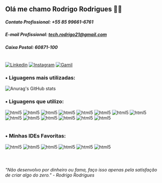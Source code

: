 ## Olá me chamo Rodrigo Rodrigues 👨‍💻
##### Contato Profissional: +55 85 99661-6761
##### E-mail Profissional: tech.rodrigo21@gmail.com
##### Caixa Postal: 60871-100
#
[![Linkedin](https://img.shields.io/badge/LinkedIn-0077B5?style=for-the-badge&logo=linkedin&logoColor=white)](https://www.linkedin.com/in/rodrigo-rodrigues-a0bab7169/)
[![Instagram](https://img.shields.io/badge/Instagram-E4405F?style=for-the-badge&logo=instagram&logoColor=white)](https://www.instagram.com/rodrigo.r21/)
[![Gamil](https://img.shields.io/badge/Gmail-D14836?style=for-the-badge&logo=gmail&logoColor=white)](tech.rodrigo21@gmail.com)

### • Liguagens mais utilizadas:
![Anurag's GitHub stats](https://github-readme-stats.vercel.app/api?username=drigin175&show_icons=true&theme=dracula)

### • Liguagens que utilizo:
<div style="display: inline_block">
<img align:"center" alt="html5" src="https://img.shields.io/badge/PHP-777BB4?style=for-the-badge&logo=php&logoColor=white"/>
<img align:"center" alt="html5" src="https://img.shields.io/badge/HTML5-E34F26?style=for-the-badge&logo=html5&logoColor=white"/>
<img align:"center" alt="html5" src="https://img.shields.io/badge/CSS3-1572B6?style=for-the-badge&logo=css3&logoColor=white"/>
<img align:"center" alt="html5" src="https://img.shields.io/badge/C%23-239120?style=for-the-badge&logo=c-sharp&logoColor=white"/>
<img align:"center" alt="html5" src="https://img.shields.io/badge/MySQL-00000F?style=for-the-badge&logo=mysql&logoColor=white"/>
<img align:"center" alt="html5" src="https://img.shields.io/badge/JavaScript-F7DF1E?style=for-the-badge&logo=javascript&logoColor=black"/>
<img align:"center" alt="html5" src="https://img.shields.io/badge/.NET-5C2D91?style=for-the-badge&logo=.net&logoColor=white"/>
<img align:"center" alt="html5" src="https://img.shields.io/badge/Lua-2C2D72?style=for-the-badge&logo=lua&logoColor=white"/>
<img align:"center" alt="html5" src="https://img.shields.io/badge/Dart-0175C2?style=for-the-badge&logo=dart&logoColor=white"/>
<img align:"center" alt="html5" src="https://img.shields.io/badge/Markdown-000000?style=for-the-badge&logo=markdown&logoColor=white"/>
<img align:"center" alt="html5" src="https://img.shields.io/badge/React-20232A?style=for-the-badge&logo=react&logoColor=61DAFB"/>
<img align:"center" alt="html5" src="https://img.shields.io/badge/Flutter-02569B?style=for-the-badge&logo=flutter&logoColor=white"/>
<img align:"center" alt="html5" src="https://img.shields.io/badge/Node.js-43853D?style=for-the-badge&logo=node.js&logoColor=white"/>
<img align:"center" alt="html5" src="https://img.shields.io/badge/Shell_Script-121011?style=for-the-badge&logo=gnu-bash&logoColor=white"/><br></br>


### • Minhas IDEs Favoritas:
<div style="display: inline_block">
<img align:"center" alt="html5" src="https://img.shields.io/badge/Android_Studio-3DDC84?style=for-the-badge&logo=android-studio&logoColor=white"/> 
<img align:"center" alt="html5" src="https://img.shields.io/badge/Visual_Studio-5C2D91?style=for-the-badge&logo=visual%20studio&logoColor=white"/> 
<img align:"center" alt="html5" src="https://img.shields.io/badge/Visual_Studio_Code-0078D4?style=for-the-badge&logo=visual%20studio%20code&logoColor=white"/> 
<img align:"center" alt="html5" src="https://img.shields.io/badge/Eclipse-2C2255?style=for-the-badge&logo=eclipse&logoColor=white"/> 
<img align:"center" alt="html5" src="https://img.shields.io/badge/apache%20netbeans-1B6AC6?style=for-the-badge&logo=apache%20netbeans%20IDE&logoColor=white"/>
<img align:"center" alt="html5" src="https://img.shields.io/badge/Notepad++-90E59A.svg?style=for-the-badge&logo=notepad%2B%2B&logoColor=black"/><br></br>

#
*"Não desenvolvo por dinheiro ou fama, faço isso apenas pela satisfação de criar algo do zero." - Rodrigo Rodrigues*
